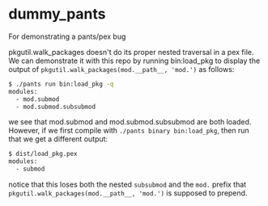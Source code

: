 # dummy_pants
For demonstrating a pants/pex bug

pkgutil.walk_packages doesn't do its proper nested traversal in a pex file. We
can demonstrate it with this repo by running bin:load_pkg to display the output
of `pkgutil.walk_packages(mod.__path__, 'mod.')` as follows:

```sh
$ ./pants run bin:load_pkg -q
modules:
  - mod.submod
  - mod.submod.subsubmod
```

we see that mod.submod and mod.submod.subsubmod are both loaded. However, if
we first compile with `./pants binary bin:load_pkg`, then run that we get a
different output:

```sh
$ dist/load_pkg.pex
modules:
  - submod
```

notice that this loses both the nested `subsubmod` and the `mod.` prefix that
`pkgutil.walk_packages(mod.__path__, 'mod.')` is supposed to prepend.
